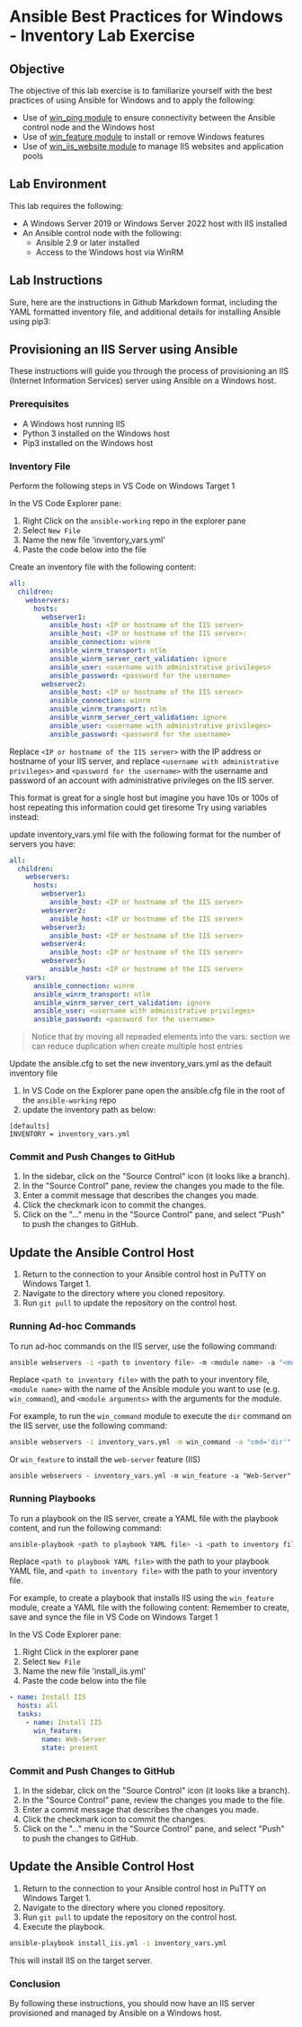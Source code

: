 # Ansible Best Practices for Windows - Inventory Lab Exercise

## Objective

The objective of this lab exercise is to familiarize yourself with the best practices of using Ansible for Windows and to apply the following:

- Use of [win_ping module](https://docs.ansible.com/ansible/latest/collections/ansible/windows/win_ping_module.html) to ensure connectivity between the Ansible control node and the Windows host
- Use of [win_feature module](https://docs.ansible.com/ansible/latest/collections/ansible/windows/win_feature_module.html) to install or remove Windows features
- Use of [win_iis_website module](https://docs.ansible.com/ansible/latest/collections/ansible/windows/win_iis_website_module.html) to manage IIS websites and application pools

## Lab Environment

This lab requires the following:

- A Windows Server 2019 or Windows Server 2022 host with IIS installed
- An Ansible control node with the following:
  - Ansible 2.9 or later installed
  - Access to the Windows host via WinRM

## Lab Instructions
Sure, here are the instructions in Github Markdown format, including the YAML formatted inventory file, and additional details for installing Ansible using pip3:

## Provisioning an IIS Server using Ansible

These instructions will guide you through the process of provisioning an IIS (Internet Information Services) server using Ansible on a Windows host.

### Prerequisites

- A Windows host running IIS
- Python 3 installed on the Windows host
- Pip3 installed on the Windows host

### Inventory File
Perform the following steps in VS Code on Windows Target 1

In the VS Code Explorer pane:

1. Right Click on the `ansible-working` repo in the explorer pane
1. Select `New File`
1. Name the new file 'inventory_vars.yml'
1. Paste the code below into the file


Create an inventory file with the following content:

```yml
all:
  children:
    webservers:
      hosts:
        webserver1:
          ansible_host: <IP or hostname of the IIS server>
          ansible_host: <IP or hostname of the IIS server>:
          ansible_connection: winrm
          ansible_winrm_transport: ntlm
          ansible_winrm_server_cert_validation: ignore
          ansible_user: <username with administrative privileges>
          ansible_password: <password for the username>
        webserver2:    
          ansible_host: <IP or hostname of the IIS server>
          ansible_connection: winrm
          ansible_winrm_transport: ntlm
          ansible_winrm_server_cert_validation: ignore
          ansible_user: <username with administrative privileges>
          ansible_password: <password for the username>

```
Replace `<IP or hostname of the IIS server>` with the IP address or hostname of your IIS server, and replace `<username with administrative privileges>` and `<password for the username>` with the username and password of an account with administrative privileges on the IIS server.

This format is great for a single host but imagine you have 10s or 100s of host repeating this information could get tiresome
Try using variables instead:

update inventory_vars.yml file with the following format for the number of servers you have:

```yml
all:
  children:
    webservers:
      hosts:
        webserver1:
          ansible_host: <IP or hostname of the IIS server>
        webserver2:
          ansible_host: <IP or hostname of the IIS server>
        webserver3:
          ansible_host: <IP or hostname of the IIS server>
        webserver4:
          ansible_host: <IP or hostname of the IIS server>
        webserver5:
          ansible_host: <IP or hostname of the IIS server>    
    vars:
      ansible_connection: winrm
      ansible_winrm_transport: ntlm
      ansible_winrm_server_cert_validation: ignore
      ansible_user: <username with administrative privileges>
      ansible_password: <password for the username>
```

> Notice that by moving all repeaded elements into the vars: section we can reduce duplication when create multiple host entries

Update the ansible.cfg to set the new inventory_vars.yml as the default inventory file

1. In VS Code on the Explorer pane open the ansible.cfg file in the root of the `ansible-working` repo
2. update the inventory path as below:

```
[defaults]
INVENTORY = inventory_vars.yml
```

### Commit and Push Changes to GitHub

1. In the sidebar, click on the "Source Control" icon (it looks like a branch).
2. In the "Source Control" pane, review the changes you made to the file.
3. Enter a commit message that describes the changes you made.
4. Click the checkmark icon to commit the changes.
5. Click on the "..." menu in the "Source Control" pane, and select "Push" to push the changes to GitHub.

## Update the Ansible Control Host

1. Return to the connection to your Ansible control host in PuTTY on Windows Target 1.
2. Navigate to the directory where you cloned repository.
3. Run `git pull` to update the repository on the control host.

### Running Ad-hoc Commands

To run ad-hoc commands on the IIS server, use the following command:

```bash
ansible webservers -i <path to inventory file> -m <module name> -a "<module arguments>"
```

Replace `<path to inventory file>` with the path to your inventory file, `<module name>` with the name of the Ansible module you want to use (e.g. `win_command`), and `<module arguments>` with the arguments for the module.

For example, to run the `win_command` module to execute the `dir` command on the IIS server, use the following command:

```bash
ansible webservers -i inventory_vars.yml -m win_command -a "cmd='dir'"
```
Or `win_feature` to install the `web-server` feature (IIS)

```
ansible webservers - inventory_vars.yml -m win_feature -a "Web-Server"
```
### Running Playbooks

To run a playbook on the IIS server, create a YAML file with the playbook content, and run the following command:

```bash
ansible-playbook <path to playbook YAML file> -i <path to inventory file>
```

Replace `<path to playbook YAML file>` with the path to your playbook YAML file, and `<path to inventory file>` with the path to your inventory file.

For example, to create a playbook that installs IIS using the `win_feature` module, create a YAML file with the following content:
Remember to create, save and synce the file in VS Code on Windows Target 1

In the VS Code Explorer pane:

1. Right Click in the explorer pane
1. Select `New File`
1. Name the new file 'install_iis.yml'
1. Paste the code below into the file

```yml
- name: Install IIS
  hosts: all
  tasks:
    - name: Install IIS
      win_feature:
        name: Web-Server
        state: present
```

### Commit and Push Changes to GitHub

1. In the sidebar, click on the "Source Control" icon (it looks like a branch).
2. In the "Source Control" pane, review the changes you made to the file.
3. Enter a commit message that describes the changes you made.
4. Click the checkmark icon to commit the changes.
5. Click on the "..." menu in the "Source Control" pane, and select "Push" to push the changes to GitHub.

## Update the Ansible Control Host

1. Return to the connection to your Ansible control host in PuTTY on Windows Target 1.
2. Navigate to the directory where you cloned repository.
3. Run `git pull` to update the repository on the control host.
4. Execute the playbook.

```bash
ansible-playbook install_iis.yml -i inventory_vars.yml
```

This will install IIS on the target server.

### Conclusion

By following these instructions, you should now have an IIS server provisioned and managed by Ansible on a Windows host.
